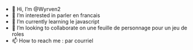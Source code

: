 - 👋 Hi, I’m @Wyrven2
- 👀 I’m interested in parler en francais
- 🌱 I’m currently learning le javascript 
- 💞️ I’m looking to collaborate on une feuille de personnage pour un jeu de roles
- 📫 How to reach me : par courriel

<!---
Wyrven2/Wyrven2 is a ✨ special ✨ repository because its `README.md` (this file) appears on your GitHub profile.
You can click the Preview link to take a look at your changes.
--->
